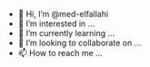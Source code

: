 - 👋 Hi, I’m @med-elfallahi
- 👀 I’m interested in ...
- 🌱 I’m currently learning ...
- 💞️ I’m looking to collaborate on ...
- 📫 How to reach me ...

<!---
med-elfallahi/med-elfallahi is a ✨ special ✨ repository because its `README.md` (this file) appears on your GitHub profile.
You can click the Preview link to take a look at your changes.
--->
